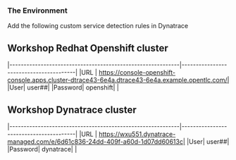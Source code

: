 ### The Environment


Add the following custom service detection rules in Dynatrace

## Workshop Redhat Openshift cluster
|------------------------------------------------------------|----------------------------------------|
|URL | https://console-openshift-console.apps.cluster-dtrace43-6e4a.dtrace43-6e4a.example.opentlc.com/|
|User| user##|
|Password| openshift|      |

## Workshop Dynatrace cluster
|------------------------------------------------------------|----------------------------------------|
|URL | https://wxu551.dynatrace-managed.com/e/6d61c836-24dd-409f-a60d-1d07dd60613c|
|User| user##|
|Password| dynatrace|      |

